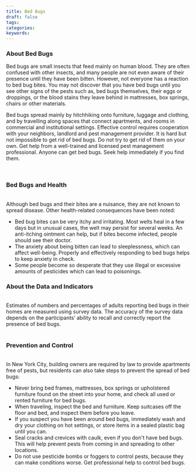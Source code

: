 ```yaml
---
title: Bed Bugs
draft: false
tags: 
categories: 
keywords: 
---
```

<h3 id="descriptiontitle">About Bed Bugs</h3>
<p>Bed bugs are small insects that feed mainly on human blood. They are often confused with other insects, and many people are not even aware of their presence until they have been bitten. However, not everyone has a reaction to bed bug bites. You may not discover that you have bed bugs until you see other signs of the pests such as, bed bugs themselves, their eggs or droppings, or the blood stains they leave behind in mattresses, box springs, chairs or other materials.</p>
<p>Bed bugs spread mainly by hitchhiking onto furniture, luggage and clothing, and by travelling along spaces that connect apartments, and rooms in commercial and institutional settings. Effective control requires cooperation with your neighbors, landlord and pest management provider. It is hard but not impossible to get rid of bed bugs. Do not try to get rid of them on your own. Get help from a well-trained and licensed pest management professional. Anyone can get bed bugs. Seek help immediately if you find them.</p>
<p>&nbsp;</p>
<h3>Bed Bugs and Health</h3>
<p><br /> Although bed bugs and their bites are a nuisance, they are not known to spread disease. Other health-related consequences have been noted:</p>
<ul>
<li>Bed bug bites can be very itchy and irritating. Most welts heal in a few days but in unusual cases, the welt may persist for several weeks. An anti-itching ointment can help, but if bites become infected, people should see their doctor.</li>
<li>The anxiety about being bitten can lead to sleeplessness, which can affect well-being. Properly and effectively responding to bed bugs helps to keep anxiety in check.</li>
<li>Some people become so desperate that they use illegal or excessive amounts of pesticides which can lead to poisonings.</li>
</ul>
<h3>About the Data and Indicators</h3>
<p><br />Estimates of numbers and percentages of adults reporting bed bugs in their homes are measured using survey data. The accuracy of the survey data depends on the participants&rsquo; ability to recall and correctly report the presence of bed bugs. <br /><br /></p>
<h3>Prevention and Control</h3>
<p><br />In New York City, building owners are required by law to provide apartments free of pests, but residents can also take steps to prevent the spread of bed bugs:</p>
<ul>
<li>Never bring bed frames, mattresses, box springs or upholstered furniture found on the street into your home, and check all used or rented furniture for bed bugs.</li>
<li>When traveling, inspect the bed and furniture. Keep suitcases off the floor and bed, and inspect them before you leave.</li>
<li>If you suspect you have been around bed bugs, immediately wash and dry your clothing on hot settings, or store items in a sealed plastic bag until you can.</li>
<li>Seal cracks and crevices with caulk, even if you don't have bed bugs. This will help prevent pests from coming in and spreading to other locations. &nbsp;</li>
<li>Do not use pesticide bombs or foggers to control pests, because they can make conditions worse. Get professional help to control bed bugs.</li>
</ul>
